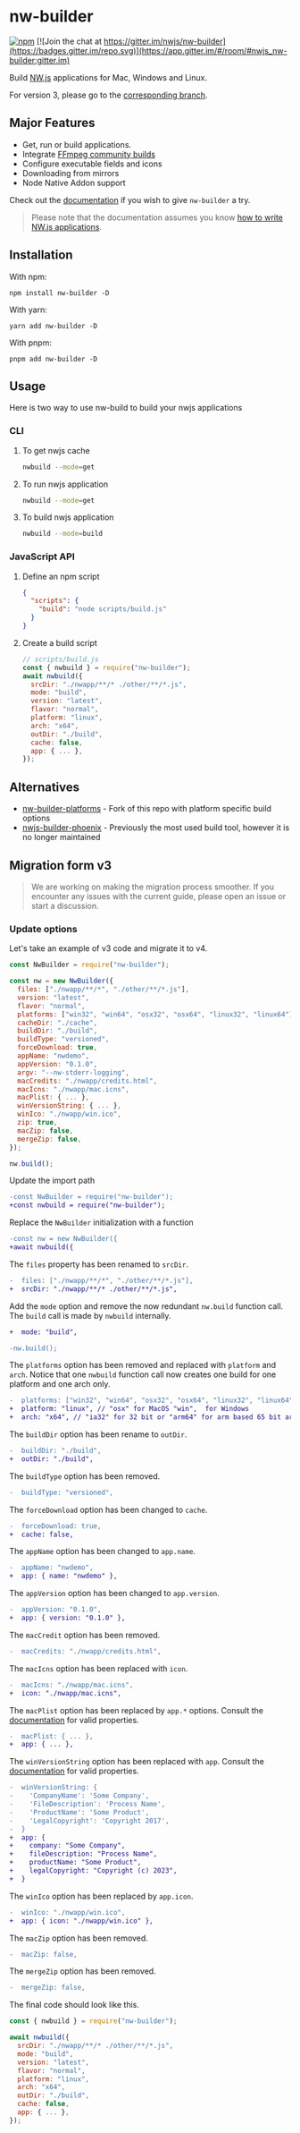 # nw-builder

[![npm](https://img.shields.io/npm/v/nw-builder/latest)](https://www.npmjs.com/package/nw-builder/v/latest)
[![Join the chat at https://gitter.im/nwjs/nw-builder](https://badges.gitter.im/repo.svg)](https://app.gitter.im/#/room/#nwjs_nw-builder:gitter.im)

Build [NW.js](https://github.com/nwjs/nw.js) applications for Mac, Windows and Linux.

For version 3, please go to the [corresponding branch](https://github.com/nwutils/nw-builder/tree/v3).

## Major Features

- Get, run or build applications.
- Integrate [FFmpeg community builds](https://github.com/nwjs-ffmpeg-prebuilt/nwjs-ffmpeg-prebuilt)
- Configure executable fields and icons
- Downloading from mirrors
- Node Native Addon support

Check out the [documentation](https://nwutils.io/nw-builder/) if you wish to give `nw-builder` a try.

> Please note that the documentation assumes you know [how to write NW.js applications](https://nwjs.readthedocs.io/en/latest/For%20Users/Getting%20Started/).

## Installation

With npm:

```shell
npm install nw-builder -D
```

With yarn:

```shell
yarn add nw-builder -D
```

With pnpm:

```shell
pnpm add nw-builder -D
```

## Usage

Here is two way to use nw-build to build your nwjs applications

### CLI

1. To get nwjs cache

    ```bash
    nwbuild --mode=get
    ```

2. To run nwjs application

    ```bash
    nwbuild --mode=get
    ```

3. To build nwjs application
    ```bash
    nwbuild --mode=build
    ```

### JavaScript API

1. Define an npm script

    ```json
    {
      "scripts": {
        "build": "node scripts/build.js"
      }
    }
    ```
2. Create a build script
    ```javascript
    // scripts/build.js
    const { nwbuild } = require("nw-builder");
    await nwbuild({
      srcDir: "./nwapp/**/* ./other/**/*.js",
      mode: "build",
      version: "latest",
      flavor: "normal",
      platform: "linux",
      arch: "x64",
      outDir: "./build",
      cache: false,
      app: { ... },
    });
    ```

## Alternatives

- [nw-builder-platforms](https://github.com/naviapps/nw-builder-platforms) - Fork of this repo with platform specific build options
- [nwjs-builder-phoenix](https://github.com/evshiron/nwjs-builder-phoenix) - Previously the most used build tool, however it is no longer maintained

## Migration form v3

> We are working on making the migration process smoother. If you encounter any issues with the current guide, please open an issue or start a discussion.


### Update options

Let's take an example of v3 code and migrate it to v4.

```javascript
const NwBuilder = require("nw-builder");

const nw = new NwBuilder({
  files: ["./nwapp/**/*", "./other/**/*.js"],
  version: "latest",
  flavor: "normal",
  platforms: ["win32", "win64", "osx32", "osx64", "linux32", "linux64"],
  cacheDir: "./cache",
  buildDir: "./build",
  buildType: "versioned",
  forceDownload: true,
  appName: "nwdemo",
  appVersion: "0.1.0",
  argv: "--nw-stderr-logging",
  macCredits: "./nwapp/credits.html",
  macIcns: "./nwapp/mac.icns",
  macPlist: { ... },
  winVersionString: { ... },
  winIco: "./nwapp/win.ico",
  zip: true,
  macZip: false,
  mergeZip: false,
});

nw.build();
```

Update the import path

```diff
-const NwBuilder = require("nw-builder");
+const nwbuild = require("nw-builder");
```

Replace the `NwBuilder` initialization with a function

```diff
-const nw = new NwBuilder({
+await nwbuild({
```

The `files` property has been renamed to `srcDir`.

```diff
-  files: ["./nwapp/**/*", "./other/**/*.js"],
+  srcDir: "./nwapp/**/* ./other/**/*.js",
```

Add the `mode` option and remove the now redundant `nw.build` function call. The `build` call is made by `nwbuild` internally.

```diff
+  mode: "build",

-nw.build();
```

The `platforms` option has been removed and replaced with `platform` and `arch`. Notice that one `nwbuild` function call now creates one build for one platform and one arch only.

```diff
-  platforms: ["win32", "win64", "osx32", "osx64", "linux32", "linux64"],
+  platform: "linux", // "osx" for MacOS "win",  for Windows
+  arch: "x64", // "ia32" for 32 bit or "arm64" for arm based 65 bit architectures
```

The `buildDir` option has been rename to `outDir`.

```diff
-  buildDir: "./build",
+  outDir: "./build",
```

The `buildType` option has been removed.

```diff
-  buildType: "versioned",
```

The `forceDownload` option has been changed to `cache`.

```diff
-  forceDownload: true,
+  cache: false,
```

The `appName` option has been changed to `app.name`.

```diff
-  appName: "nwdemo",
+  app: { name: "nwdemo" },
```

The `appVersion` option has been changed to `app.version`.

```diff
-  appVersion: "0.1.0",
+  app: { version: "0.1.0" },
```

The `macCredit` option has been removed.

```diff
-  macCredits: "./nwapp/credits.html",
```

The `macIcns` option has been replaced with `icon`.

```diff
-  macIcns: "./nwapp/mac.icns",
+  icon: "./nwapp/mac.icns",
```

The `macPlist` option has been replaced by `app.*` options. Consult the [documentation](https://nwutils.io/nw-builder/mode-build.html#osxrc-object) for valid properties.

```diff
-  macPlist: { ... },
+  app: { ... },
```

The `winVersionString` option has been replaced with `app`. Consult the [documentation](https://nwutils.io/nw-builder/mode-build.html#winrc-object) for valid properties.

```diff
-  winVersionString: {
-    'CompanyName': 'Some Company',
-    'FileDescription': 'Process Name',
-    'ProductName': 'Some Product',
-    'LegalCopyright': 'Copyright 2017',
-  }
+  app: {
+    company: "Some Company",
+    fileDescription: "Process Name",
+    productName: "Some Product",
+    legalCopyright: "Copyright (c) 2023",
+  }
```

The `winIco` option has been replaced by `app.icon`.

```diff
-  winIco: "./nwapp/win.ico",
+  app: { icon: "./nwapp/win.ico" },
```

The `macZip` option has been removed.

```diff
-  macZip: false,
```

The `mergeZip` option has been removed.

```diff
-  mergeZip: false,
```

The final code should look like this.

```javascript
const { nwbuild } = require("nw-builder");

await nwbuild({
  srcDir: "./nwapp/**/* ./other/**/*.js",
  mode: "build",
  version: "latest",
  flavor: "normal",
  platform: "linux",
  arch: "x64",
  outDir: "./build",
  cache: false,
  app: { ... },
});
```
